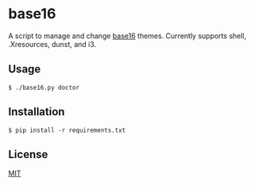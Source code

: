 # base16

A script to manage and change [base16](http://chriskempson.com/projects/base16/) themes. Currently supports shell, .Xresources, dunst, and i3.

## Usage

    $ ./base16.py doctor

## Installation

    $ pip install -r requirements.txt

## License

[MIT](LICENSE)
